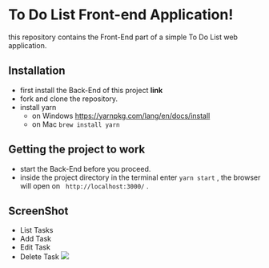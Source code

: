 # To Do List Front-end Application!
this repository contains the Front-End part of a simple To Do List web application.



## Installation

- first install the Back-End of this project **link**
- fork and clone the repository.
- install yarn 
	- on Windows https://yarnpkg.com/lang/en/docs/install 
	- on Mac ``` brew install yarn ```

## Getting the project to work 
- start the Back-End before you proceed.
- inside the project directory in the terminal enter ``` yarn start ``` , the browser will open on ``` http://localhost:3000/``` .

## ScreenShot
- List Tasks
- Add Task
- Edit Task
- Delete Task
![](https://media.giphy.com/media/kIFg7UVMFH7rUEtNAG/giphy.gif) 